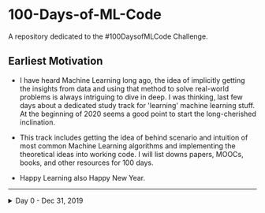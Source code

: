 # 100-Days-of-ML-Code
A repository dedicated to the #100DaysofMLCode Challenge.

## Earliest Motivation

* I have heard Machine Learning long ago, the idea of implicitly getting the insights from data and using that method to solve real-world problems is always intriguing to dive in deep. I was thinking, last few days about a dedicated study track for 'learning' machine learning stuff. At the beginning of 2020 seems a good point to start the long-cherished inclination. 

* This track includes getting the idea of behind scenario and intuition of most common Machine Learning algorithms and implementing the theoretical ideas into working code. I will list downs papers, MOOCs, books, and other resources for 100 days. 

* Happy Learning also Happy New Year. 

---

<details>
 <summary> Day 0 - Dec 31, 2019 </summary>
  
  **Progress:** 
  
  1. Listed down some quality MOOCs to finish in this timeframe. 
  2. Got a high level introduction of AI-ML-DL. 
  3. Followed recent research trends in ML feild in twitter. 
  
  **Thoughts:**

  1. Math knowledge is very important and challenging to understand. 
  2. MOOCs are effective for fast learning. 
  
  **Link(s)**

  1. [Machine Learning for Software Engineers](https://github.com/nurakib/machine-learning-for-software-engineers)
  2. [The Mathematics of Machine Learning](https://towardsdatascience.com/the-mathematics-of-machine-learning-894f046c568)
  
</details>
